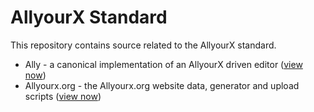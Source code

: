 # AllyourX Standard

This repository contains source related to the AllyourX standard. 

* Ally - a canonical implementation of an AllyourX driven editor ([view now](https://github.com/cefn/allyourx/tree/master/allyourx))
* Allyourx.org - the Allyourx.org website data, generator and upload scripts ([view now](https://github.com/cefn/allyourx/tree/master/website))
